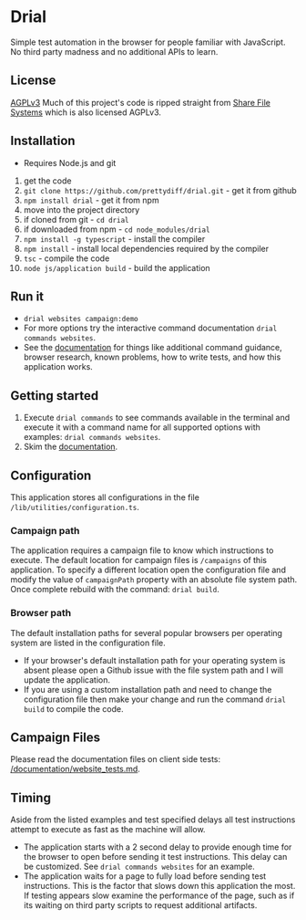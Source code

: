 # Drial
Simple test automation in the browser for people familiar with JavaScript.  No third party madness and no additional APIs to learn.

## License
[AGPLv3](LICENSE)
Much of this project's code is ripped straight from [Share File Systems](https://github.com/prettydiff/share-file-systems) which is also licensed AGPLv3.

## Installation

* Requires Node.js and git

1. get the code
  1. `git clone https://github.com/prettydiff/drial.git` - get it from github
  1. `npm install drial` - get it from npm
1. move into the project directory
  1. if cloned from git - `cd drial`
  1. if downloaded from npm - `cd node_modules/drial`
1. `npm install -g typescript` - install the compiler
1. `npm install` - install local dependencies required by the compiler
1. `tsc` - compile the code
1. `node js/application build` - build the application

## Run it
* `drial websites campaign:demo`
* For more options try the interactive command documentation `drial commands websites`.
* See the [documentation](documenatation) for things like additional command guidance, browser research, known problems, how to write tests, and how this application works.

## Getting started
1. Execute `drial commands` to see commands available in the terminal and execute it with a command name for all supported options with examples: `drial commands websites`.
2. Skim the [documentation](/documentation).

## Configuration
This application stores all configurations in the file `/lib/utilities/configuration.ts`.

### Campaign path
The application requires a campaign file to know which instructions to execute.  The default location for campaign files is `/campaigns` of this application.  To specify a different location open the configuration file and modify the value of `campaignPath` property with an absolute file system path.  Once complete rebuild with the command: `drial build`.

### Browser path
The default installation paths for several popular browsers per operating system are listed in the configuration file.

* If your browser's default installation path for your operating system is absent please open a Github issue with the file system path and I will update the application.
* If you are using a custom installation path and need to change the configuration file then make your change and run the command `drial build` to compile the code.

## Campaign Files
Please read the documentation files on client side tests: [/documentation/website_tests.md](/documentation/website_tests.md).

## Timing
Aside from the listed examples and test specified delays all test instructions attempt to execute as fast as the machine will allow.

* The application starts with a 2 second delay to provide enough time for the browser to open before sending it test instructions.  This delay can be customized.  See `drial commands websites` for an example.
* The application waits for a page to fully load before sending test instructions.  This is the factor that slows down this application the most.  If testing appears slow examine the performance of the page, such as if its waiting on third party scripts to request additional artifacts.